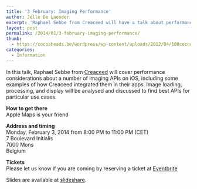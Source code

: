 ```yaml
---
title: '3 February: Imaging Performance'
author: Jelle De Laender
excerpt: 'Raphael Sebbe from Creaceed will have a talk about performance considerations of imaging APIs on iOS. Slides are available at <a href="http://www.slideshare.net/rsebbe/2014-cocoaheads-advimaging">slideshare</a>'
layout: post
permalink: /2014/01/3-february-imaging-performance/
thumb:
  - https://cocoaheads.be/wordpress/wp-content/uploads/2012/04/100cocoaheads-logo-web.png
categories:
  - Information
---
```

In this talk, Raphael Sebbe from <a href="http://creaceed.com" target='_blank'>Creaceed</a> will cover performance considerations about a number of imaging APIs on iOS, including some examples of how Creaceed integrated them in their apps. Image loading, processing, and display will be analysed and discussed to find best APIs for particular use cases.

**How to get there**  
Apple Maps is your friend

**Address and timing**  
Monday, February 3, 2014 from 8:00 PM to 11:00 PM (CET)  
7 Boulevard Initialis  
7000 Mons  
Belgium 

**Tickets**  
Please let us know if you are coming by reserving a ticket at [Eventbrite][1]

Slides are available at [slideshare][2].

 [1]: https://www.eventbrite.com/e/cocoaheads-belgium-february-2014-tickets-10209485847
 [2]: http://www.slideshare.net/rsebbe/2014-cocoaheads-advimaging